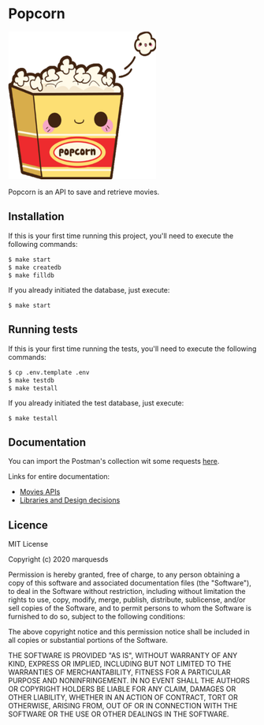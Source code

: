 # Popcorn

<img src="assets/img/popcorn.png" height="300" width="300" alt="Popcorn Logo">

Popcorn is an API to save and retrieve movies.

## Installation

If this is your first time running this project, you'll need to execute the following commands:
```shell
$ make start
$ make createdb
$ make filldb
```

If you already initiated the database, just execute:
```shell
$ make start
```

## Running tests

If this is your first time running the tests, you'll need to execute the following commands:
```shell
$ cp .env.template .env
$ make testdb
$ make testall
```

If you already initiated the test database, just execute:
```shell
$ make testall
```

## Documentation

You can import the Postman's collection wit some requests [here](docs/postman/popcorn.postman_collection.json).

Links for entire documentation:

  - [Movies APIs](docs/movies/Movies.md)
  - [Libraries and Design decisions](docs/LibsAndDesignDecisions.md)

## Licence

MIT License

Copyright (c) 2020 marquesds

Permission is hereby granted, free of charge, to any person obtaining a copy of this software and associated documentation files (the "Software"), to deal in the Software without restriction, including without limitation the rights to use, copy, modify, merge, publish, distribute, sublicense, and/or sell copies of the Software, and to permit persons to whom the Software is furnished to do so, subject to the following conditions:

The above copyright notice and this permission notice shall be included in all copies or substantial portions of the Software.

THE SOFTWARE IS PROVIDED "AS IS", WITHOUT WARRANTY OF ANY KIND, EXPRESS OR IMPLIED, INCLUDING BUT NOT LIMITED TO THE WARRANTIES OF MERCHANTABILITY, FITNESS FOR A PARTICULAR PURPOSE AND NONINFRINGEMENT. IN NO EVENT SHALL THE AUTHORS OR COPYRIGHT HOLDERS BE LIABLE FOR ANY CLAIM, DAMAGES OR OTHER LIABILITY, WHETHER IN AN ACTION OF CONTRACT, TORT OR OTHERWISE, ARISING FROM, OUT OF OR IN CONNECTION WITH THE SOFTWARE OR THE USE OR OTHER DEALINGS IN THE SOFTWARE.
